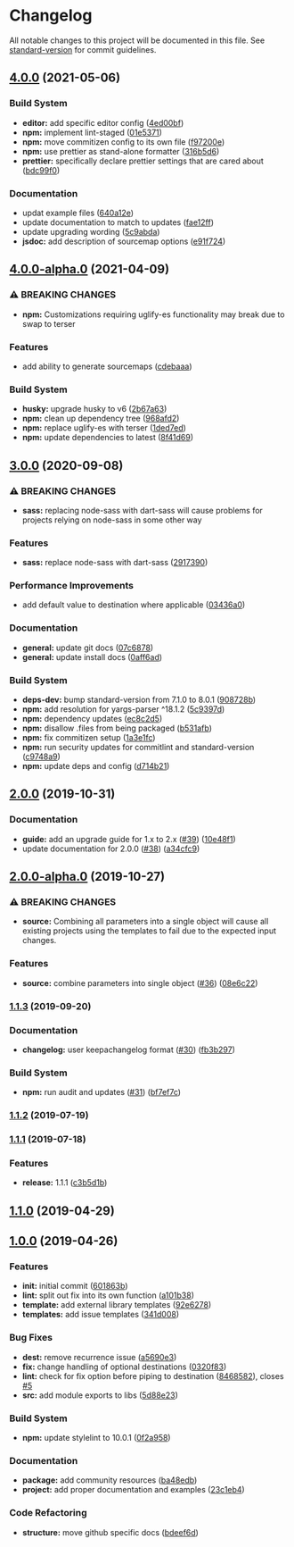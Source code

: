 # Changelog

All notable changes to this project will be documented in this file. See [standard-version](https://github.com/conventional-changelog/standard-version) for commit guidelines.

## [4.0.0](https://github.com/coldfrontlabs/gulp-templates/compare/v4.0.0-alpha.0...v4.0.0) (2021-05-06)


### Build System

* **editor:** add specific editor config ([4ed00bf](https://github.com/coldfrontlabs/gulp-templates/commit/4ed00bf4ae61ed856cc67e637822c395eaddf4ea))
* **npm:** implement lint-staged ([01e5371](https://github.com/coldfrontlabs/gulp-templates/commit/01e5371d0807c46bce4376278e61c56ae7c8354c))
* **npm:** move commitizen config to its own file ([f97200e](https://github.com/coldfrontlabs/gulp-templates/commit/f97200e53fdbc6a8c05aa8aac4b13a986ac44c56))
* **npm:** use prettier as stand-alone formatter ([316b5d6](https://github.com/coldfrontlabs/gulp-templates/commit/316b5d6326e1a494de1e53c8f883c6a51eddd0d8))
* **prettier:** specifically declare prettier settings that are cared about ([bdc99f0](https://github.com/coldfrontlabs/gulp-templates/commit/bdc99f0000467baae64481548a3c85233a600674))


### Documentation

* updat example files ([640a12e](https://github.com/coldfrontlabs/gulp-templates/commit/640a12eba322e7f944824a6ce0f42605f82b4631))
* update documentation to match to updates ([fae12ff](https://github.com/coldfrontlabs/gulp-templates/commit/fae12ff01a49c0ca85abcc62bd59cacddbacc29b))
* update upgrading wording ([5c9abda](https://github.com/coldfrontlabs/gulp-templates/commit/5c9abda976f7824e575f6f4bd82da223b46448dc))
* **jsdoc:** add description of sourcemap options ([e91f724](https://github.com/coldfrontlabs/gulp-templates/commit/e91f7247fec025672f20dbd5507d38205c8cfc39))

## [4.0.0-alpha.0](https://github.com/coldfrontlabs/gulp-templates/compare/v3.0.0...v4.0.0-alpha.0) (2021-04-09)


### ⚠ BREAKING CHANGES

* **npm:** Customizations requiring uglify-es functionality may break due to swap to terser

### Features

* add ability to generate sourcemaps ([cdebaaa](https://github.com/coldfrontlabs/gulp-templates/commit/cdebaaa91e60cce4f6bb0505754e29572a4dece4))


### Build System

* **husky:** upgrade husky to v6 ([2b67a63](https://github.com/coldfrontlabs/gulp-templates/commit/2b67a63a111a476f6cef1a2ac7bfc4ba4c81d88b))
* **npm:** clean up dependency tree ([968afd2](https://github.com/coldfrontlabs/gulp-templates/commit/968afd2bc00c2c699d6a49d44c48120920b3a69d))
* **npm:** replace uglify-es with terser ([1ded7ed](https://github.com/coldfrontlabs/gulp-templates/commit/1ded7ed4450beafb3fd792a0dcd9d7a226f75b57))
* **npm:** update dependencies to latest ([8f41d69](https://github.com/coldfrontlabs/gulp-templates/commit/8f41d69f6f928136d1171566f4316dd4a8a64eb3))

## [3.0.0](https://github.com/coldfrontlabs/gulp-templates/compare/v2.0.0...v3.0.0) (2020-09-08)


### ⚠ BREAKING CHANGES

* **sass:** replacing node-sass with dart-sass will cause problems for projects relying on node-sass in some other way

### Features

* **sass:** replace node-sass with dart-sass ([2917390](https://github.com/coldfrontlabs/gulp-templates/commit/29173901abce8758e88da2fc4bc652b27a301d4c))


### Performance Improvements

* add default value to destination where applicable ([03436a0](https://github.com/coldfrontlabs/gulp-templates/commit/03436a049c699a16197f14508725a46e609d23da))


### Documentation

* **general:** update git docs ([07c6878](https://github.com/coldfrontlabs/gulp-templates/commit/07c6878cbfac71c0805834157c49cd01dc9f9aeb))
* **general:** update install docs ([0aff6ad](https://github.com/coldfrontlabs/gulp-templates/commit/0aff6ad760099f151d958fb886e515877df904a8))


### Build System

* **deps-dev:** bump standard-version from 7.1.0 to 8.0.1 ([908728b](https://github.com/coldfrontlabs/gulp-templates/commit/908728b21e2d18ae2eea577be454c6d2920b363f))
* **npm:** add resolution for yargs-parser ^18.1.2 ([5c9397d](https://github.com/coldfrontlabs/gulp-templates/commit/5c9397dc81228b72703165f3cbb2669b32bdfd50))
* **npm:** dependency updates ([ec8c2d5](https://github.com/coldfrontlabs/gulp-templates/commit/ec8c2d56ae967396bc7a77f5eec909196adc489c))
* **npm:** disallow .files from being packaged ([b531afb](https://github.com/coldfrontlabs/gulp-templates/commit/b531afb58bc3163efcac108197669c28653aa08f))
* **npm:** fix commitizen setup ([1a3e1fc](https://github.com/coldfrontlabs/gulp-templates/commit/1a3e1fcda9833874c4e4a09f6e7fd8e068cec7d1))
* **npm:** run security updates for commitlint and standard-version ([c9748a9](https://github.com/coldfrontlabs/gulp-templates/commit/c9748a945e4ff96ecd8332f56793d71122f9b184))
* **npm:** update deps and config ([d714b21](https://github.com/coldfrontlabs/gulp-templates/commit/d714b211aaf70117f928011047032ebe774aebad))

## [2.0.0](https://github.com/coldfrontlabs/gulp-templates/compare/v2.0.0-alpha.0...v2.0.0) (2019-10-31)


### Documentation

* **guide:** add an upgrade guide for 1.x to 2.x ([#39](https://github.com/coldfrontlabs/gulp-templates/issues/39)) ([10e48f1](https://github.com/coldfrontlabs/gulp-templates/commit/10e48f187726cccb5d61adcdbb240db8580b6522))
* update documentation for 2.0.0 ([#38](https://github.com/coldfrontlabs/gulp-templates/issues/38)) ([a34cfc9](https://github.com/coldfrontlabs/gulp-templates/commit/a34cfc9a4740667ec9730df7bbec0403901283db))

## [2.0.0-alpha.0](https://github.com/coldfrontlabs/gulp-templates/compare/v1.2.0...v2.0.0-alpha.0) (2019-10-27)


### ⚠ BREAKING CHANGES

* **source:** Combining all parameters into a single object will cause all existing projects using the templates to fail due to the expected input changes.

### Features

* **source:** combine parameters into single object ([#36](https://github.com/coldfrontlabs/gulp-templates/issues/36)) ([08e6c22](https://github.com/coldfrontlabs/gulp-templates/commit/08e6c22dc033be51bcd57a43e636988607e7dd80))

### [1.1.3](https://github.com/coldfrontlabs/gulp-templates/compare/v1.1.2...v1.1.3) (2019-09-20)


### Documentation

* **changelog:** user keepachangelog format ([#30](https://github.com/coldfrontlabs/gulp-templates/issues/30)) ([fb3b297](https://github.com/coldfrontlabs/gulp-templates/commit/fb3b2972790b3e6f68b2e7e23f53cbde5b428d89))


### Build System

* **npm:** run audit and updates ([#31](https://github.com/coldfrontlabs/gulp-templates/issues/31)) ([bf7ef7c](https://github.com/coldfrontlabs/gulp-templates/commit/bf7ef7c7678080571f61edb639cc97ba9a5f906e))

### [1.1.2](https://github.com/coldfrontlabs/gulp-templates/compare/v1.1.1...v1.1.2) (2019-07-19)

### [1.1.1](https://github.com/coldfrontlabs/gulp-templates/compare/v1.1.0...v1.1.1) (2019-07-18)


### Features

* **release:** 1.1.1 ([c3b5d1b](https://github.com/coldfrontlabs/gulp-templates/commit/c3b5d1b702648a49133cc383f24b7cc0d62feef5))

## [1.1.0](https://github.com/coldfrontlabs/gulp-templates/compare/v1.0.0...v1.1.0) (2019-04-29)

## [1.0.0](https://github.com/coldfrontlabs/gulp-templates/compare/601863bce51a2a6e90aa0a6cc1be3392ee406767...v1.0.0) (2019-04-26)


### Features

* **init:** initial commit ([601863b](https://github.com/coldfrontlabs/gulp-templates/commit/601863bce51a2a6e90aa0a6cc1be3392ee406767))
* **lint:** split out fix into its own function ([a101b38](https://github.com/coldfrontlabs/gulp-templates/commit/a101b38425bda8a57cc7c620e0124f6034a42e3f))
* **template:** add external library templates ([92e6278](https://github.com/coldfrontlabs/gulp-templates/commit/92e6278787424aee561130325da9a2c3b0af0929))
* **templates:** add issue templates ([341d008](https://github.com/coldfrontlabs/gulp-templates/commit/341d008e4fb5aae4f24f4776954eeca1cdd42ac8))


### Bug Fixes

* **dest:** remove recurrence issue ([a5690e3](https://github.com/coldfrontlabs/gulp-templates/commit/a5690e3f26b709c95eff35dbcab25b932ae8befe))
* **fix:** change handling of optional destinations ([0320f83](https://github.com/coldfrontlabs/gulp-templates/commit/0320f836e030d07dc0170ddf58e47eb9579adf50))
* **lint:** check for fix option before piping to destination ([8468582](https://github.com/coldfrontlabs/gulp-templates/commit/84685824f66528159c40ba52bda7a5af1fc37abe)), closes [#5](https://github.com/coldfrontlabs/gulp-templates/issues/5)
* **src:** add module exports to libs ([5d88e23](https://github.com/coldfrontlabs/gulp-templates/commit/5d88e23fc200d8646bbde48471d82449b10b2b5d))


### Build System

* **npm:** update stylelint to 10.0.1 ([0f2a958](https://github.com/coldfrontlabs/gulp-templates/commit/0f2a9584bfbcb860cb0dfc72bf73e8ca7703cc80))


### Documentation

* **package:** add community resources ([ba48edb](https://github.com/coldfrontlabs/gulp-templates/commit/ba48edb9cfc997e3a40830da0e4617241423e676))
* **project:** add proper documentation and examples ([23c1eb4](https://github.com/coldfrontlabs/gulp-templates/commit/23c1eb42fa1bda5f3d95046fb5b2777fc62d8ba3))


### Code Refactoring

* **structure:** move github specific docs ([bdeef6d](https://github.com/coldfrontlabs/gulp-templates/commit/bdeef6dff70bc715d8852a46c639f8399196684a))
